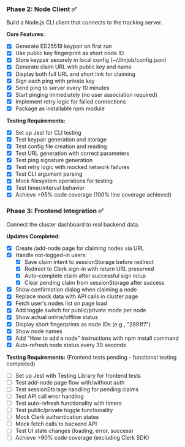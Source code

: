 ### Phase 2: Node Client ✅

Build a Node.js CLI client that connects to the tracking server.

**Core Features:**
- [x] Generate ED25519 keypair on first run
- [x] Use public key fingerprint as short node ID
- [x] Store keypair securely in local config (~/.llmjob/config.json)
- [x] Generate claim URL with public key and name
- [x] Display both full URL and short link for claiming
- [x] Sign each ping with private key
- [x] Send ping to server every 10 minutes
- [x] Start pinging immediately (no user association required)
- [x] Implement retry logic for failed connections
- [x] Package as installable npm module

**Testing Requirements:**
- [x] Set up Jest for CLI testing
- [x] Test keypair generation and storage
- [x] Test config file creation and reading
- [x] Test URL generation with correct parameters
- [x] Test ping signature generation
- [x] Test retry logic with mocked network failures
- [x] Test CLI argument parsing
- [x] Mock filesystem operations for testing
- [x] Test timer/interval behavior
- [x] Achieve >95% code coverage (100% line coverage achieved)

### Phase 3: Frontend Integration ✅

Connect the cluster dashboard to real backend data.

**Updates Completed:**
- [x] Create /add-node page for claiming nodes via URL
- [x] Handle not-logged-in users:
  - [x] Save claim intent to sessionStorage before redirect
  - [x] Redirect to Clerk sign-in with return URL preserved
  - [x] Auto-complete claim after successful sign in/up
  - [x] Clear pending claim from sessionStorage after success
- [x] Show confirmation dialog when claiming a node
- [x] Replace mock data with API calls in cluster page
- [x] Fetch user's nodes list on page load
- [x] Add toggle switch for public/private mode per node
- [x] Show actual online/offline status
- [x] Display short fingerprints as node IDs (e.g., "2891f7")
- [x] Show node names
- [x] Add "How to add a node" instructions with npm install command
- [x] Auto-refresh node status every 30 seconds

**Testing Requirements:** (Frontend tests pending - functional testing completed)
- [ ] Set up Jest with Testing Library for frontend tests
- [ ] Test add-node page flow with/without auth
- [ ] Test sessionStorage handling for pending claims
- [ ] Test API call error handling
- [ ] Test auto-refresh functionality with timers
- [ ] Test public/private toggle functionality
- [ ] Mock Clerk authentication states
- [ ] Mock fetch calls to backend API
- [ ] Test UI state changes (loading, error, success)
- [ ] Achieve >90% code coverage (excluding Clerk SDK)